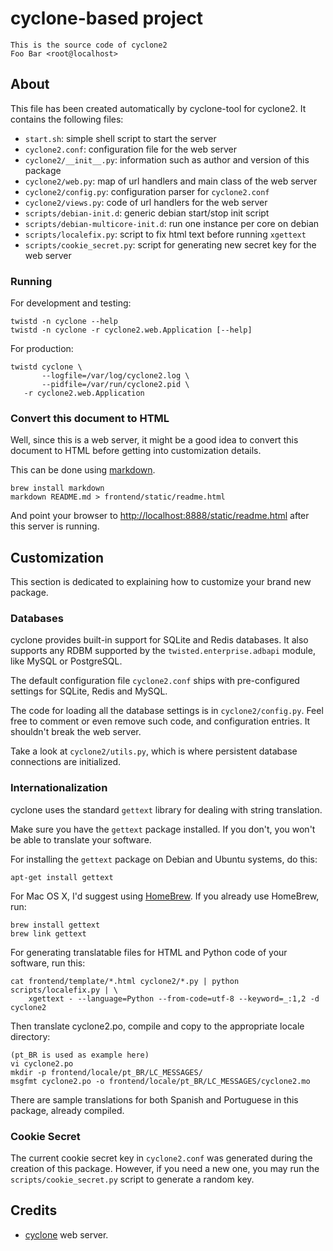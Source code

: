 # cyclone-based project

	This is the source code of cyclone2
	Foo Bar <root@localhost>

## About

This file has been created automatically by cyclone-tool for cyclone2.
It contains the following files:

- ``start.sh``: simple shell script to start the server
- ``cyclone2.conf``: configuration file for the web server
- ``cyclone2/__init__.py``: information such as author and version of this package
- ``cyclone2/web.py``: map of url handlers and main class of the web server
- ``cyclone2/config.py``: configuration parser for ``cyclone2.conf``
- ``cyclone2/views.py``: code of url handlers for the web server
- ``scripts/debian-init.d``: generic debian start/stop init script
- ``scripts/debian-multicore-init.d``: run one instance per core on debian
- ``scripts/localefix.py``: script to fix html text before running ``xgettext``
- ``scripts/cookie_secret.py``: script for generating new secret key for the web server

### Running

For development and testing:

    twistd -n cyclone --help
    twistd -n cyclone -r cyclone2.web.Application [--help]

For production:

    twistd cyclone \
    	   --logfile=/var/log/cyclone2.log \
    	   --pidfile=/var/run/cyclone2.pid \
	   -r cyclone2.web.Application


### Convert this document to HTML

Well, since this is a web server, it might be a good idea to convert this document
to HTML before getting into customization details.

This can be done using [markdown](http://daringfireball.net/projects/markdown/).

	brew install markdown
	markdown README.md > frontend/static/readme.html

And point your browser to <http://localhost:8888/static/readme.html> after this server
is running.

## Customization

This section is dedicated to explaining how to customize your brand new package.

### Databases

cyclone provides built-in support for SQLite and Redis databases.
It also supports any RDBM supported by the ``twisted.enterprise.adbapi`` module,
like MySQL or PostgreSQL.

The default configuration file ``cyclone2.conf`` ships with pre-configured
settings for SQLite, Redis and MySQL.

The code for loading all the database settings is in ``cyclone2/config.py``.
Feel free to comment or even remove such code, and configuration entries. It
shouldn't break the web server.

Take a look at ``cyclone2/utils.py``, which is where persistent database
connections are initialized.


### Internationalization

cyclone uses the standard ``gettext`` library for dealing with string
translation.

Make sure you have the ``gettext`` package installed. If you don't, you won't
be able to translate your software.

For installing the ``gettext`` package on Debian and Ubuntu systems, do this:

    apt-get install gettext

For Mac OS X, I'd suggest using [HomeBrew](http://mxcl.github.com/homebrew>).
If you already use HomeBrew, run:

    brew install gettext
    brew link gettext

For generating translatable files for HTML and Python code of your software,
run this:

    cat frontend/template/*.html cyclone2/*.py | python scripts/localefix.py | \
        xgettext - --language=Python --from-code=utf-8 --keyword=_:1,2 -d cyclone2

Then translate cyclone2.po, compile and copy to the appropriate locale
directory:

    (pt_BR is used as example here)
    vi cyclone2.po
    mkdir -p frontend/locale/pt_BR/LC_MESSAGES/
    msgfmt cyclone2.po -o frontend/locale/pt_BR/LC_MESSAGES/cyclone2.mo

There are sample translations for both Spanish and Portuguese in this package,
already compiled.


### Cookie Secret

The current cookie secret key in ``cyclone2.conf`` was generated during the
creation of this package. However, if you need a new one, you may run the
``scripts/cookie_secret.py`` script to generate a random key.

## Credits

- [cyclone](http://github.com/fiorix/cyclone) web server.

